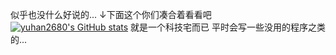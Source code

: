 似乎也没什么好说的...
↓下面这个你们凑合着看看吧
[![yuhan2680's GitHub stats](https://github-readme-stats.vercel.app/api?username=yuhan2680)](https://github.com/anuraghazra/github-readme-stats)
就是一个科技宅而已
平时会写一些没用的程序之类的...
